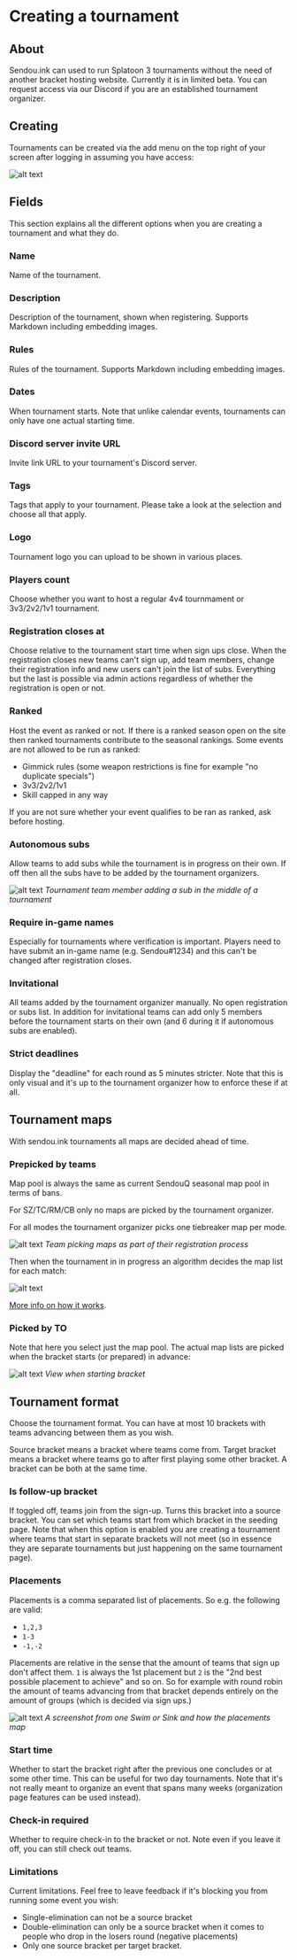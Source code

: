 # Creating a tournament

## About

Sendou.ink can used to run Splatoon 3 tournaments without the need of another bracket hosting website. Currently it is in limited beta. You can request access via our Discord if you are an established tournament organizer.

## Creating

Tournaments can be created via the add menu on the top right of your screen after logging in assuming you have access:

![alt text](./img/tournament-creation-add.png)

## Fields

This section explains all the different options when you are creating a tournament and what they do.

### Name

Name of the tournament.

### Description

Description of the tournament, shown when registering. Supports Markdown including embedding images.

### Rules

Rules of the tournament. Supports Markdown including embedding images.

### Dates

When tournament starts. Note that unlike calendar events, tournaments can only have one actual starting time.

### Discord server invite URL

Invite link URL to your tournament's Discord server.

### Tags

Tags that apply to your tournament. Please take a look at the selection and choose all that apply.

### Logo

Tournament logo you can upload to be shown in various places.

### Players count

Choose whether you want to host a regular 4v4 tournmament or 3v3/2v2/1v1 tournament.

### Registration closes at

Choose relative to the tournament start time when sign ups close. When the registration closes new teams can't sign up, add team members, change their registration info and new users can't join the list of subs. Everything but the last is possible via admin actions regardless of whether the registration is open or not.

### Ranked

Host the event as ranked or not. If there is a ranked season open on the site then ranked tournaments contribute to the seasonal rankings. Some events are not allowed to be run as ranked:

- Gimmick rules (some weapon restrictions is fine for example "no duplicate specials")
- 3v3/2v2/1v1
- Skill capped in any way

If you are not sure whether your event qualifies to be ran as ranked, ask before hosting.

### Autonomous subs

Allow teams to add subs while the tournament is in progress on their own. If off then all the subs have to be added by the tournament organizers.

![alt text](./img/tournament-auto-subs.png)
*Tournament team member adding a sub in the middle of a tournament*

### Require in-game names

Especially for tournaments where verification is important. Players need to have submit an in-game name (e.g. Sendou#1234) and this can't be changed after registration closes.

### Invitational

All teams added by the tournament organizer manually. No open registration or subs list. In addition for invitational teams can add only 5 members before the tournament starts on their own (and 6 during it if autonomous subs are enabled).

### Strict deadlines

Display the "deadline" for each round as 5 minutes stricter. Note that this is only visual and it's up to the tournament organizer how to enforce these if at all.

## Tournament maps

With sendou.ink tournaments all maps are decided ahead of time.

### Prepicked by teams

Map pool is always the same as current SendouQ seasonal map pool in terms of bans.

For SZ/TC/RM/CB only no maps are picked by the tournament organizer.

For all modes the tournament organizer picks one tiebreaker map per mode.

![alt text](./img/tournament-team-map-pick.png)
*Team picking maps as part of their registration process*

Then when the tournament in in progress an algorithm decides the map list for each match:

![alt text](./img/tournament-map-list-algo.png)

[More info on how it works](https://gist.github.com/Sendouc/285c697ad98171243bf5c08a4c7e1f30).

### Picked by TO

Note that here you select just the map pool. The actual map lists are picked when the bracket starts (or prepared) in advance:

![alt text](./img/tournament-bracket-start.png)
*View when starting bracket*

## Tournament format

Choose the tournament format. You can have at most 10 brackets with teams advancing between them as you wish.

Source bracket means a bracket where teams come from. Target bracket means a bracket where teams go to after first playing some other bracket. A bracket can be both at the same time.

### Is follow-up bracket

If toggled off, teams join from the sign-up. Turns this bracket into a source bracket. You can set which teams start from which bracket in the seeding page. Note that when this option is enabled you are creating a tournament where teams that start in separate brackets will not meet (so in essence they are separate tournaments but just happening on the same tournament page).

### Placements

Placements is a comma separated list of placements. So e.g. the following are valid:

- `1,2,3`
- `1-3`
- `-1,-2`

Placements are relative in the sense that the amount of teams that sign up don't affect them. `1` is always the 1st placement but `2` is the "2nd best possible placement to achieve" and so on. So for example with round robin the amount of teams advancing from that bracket depends entirely on the amount of groups (which is decided via sign ups.)

![alt text](./img/tournament-placement-mapping.png)
*A screenshot from one Swim or Sink and how the placements map*

### Start time

Whether to start the bracket right after the previous one concludes or at some other time. This can be useful for two day tournaments. Note that it's not really meant to organize an event that spans many weeks (organization page features can be used instead).

### Check-in required

Whether to require check-in to the bracket or not. Note even if you leave it off, you can still check out teams.

### Limitations

Current limitations. Feel free to leave feedback if it's blocking you from running some event you wish:

- Single-elimination can not be a source bracket
- Double-elimination can only be a source bracket when it comes to people who drop in the losers round (negative placements)
- Only one source bracket per target bracket.

